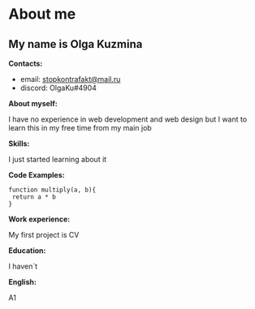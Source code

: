 # About me 

## My name is Olga Kuzmina 

**Contacts:**

+ email: stopkontrafakt@mail.ru  
+ discord: OlgaKu#4904

**About myself:**

I have no experience in web development and web design but I want to learn this in my free time from my main job

**Skills:**

I just started learning about it

**Code Examples:**
```
function multiply(a, b){
 return a * b
}
```

**Work experience:**

My first project is CV

**Education:**

I haven`t

**English:**

А1
